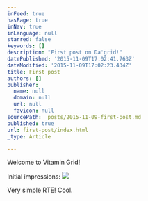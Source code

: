 ```yaml
---
inFeed: true
hasPage: true
inNav: true
inLanguage: null
starred: false
keywords: []
description: "First post on Da'grid!"
datePublished: '2015-11-09T17:02:41.763Z'
dateModified: '2015-11-09T17:02:23.434Z'
title: First post
authors: []
publisher:
  name: null
  domain: null
  url: null
  favicon: null
sourcePath: _posts/2015-11-09-first-post.md
published: true
url: first-post/index.html
_type: Article

---
```

Welcome to Vitamin Grid!

Initial impressions:
![](https://the-grid-user-content.s3-us-west-2.amazonaws.com/8ee15999-3da3-44c8-8643-3a898a26b306.jpg)

Very simple RTE! Cool.